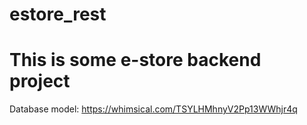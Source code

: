 # estore_rest
# This is some e-store backend project

Database model: https://whimsical.com/TSYLHMhnyV2Pp13WWhjr4q
